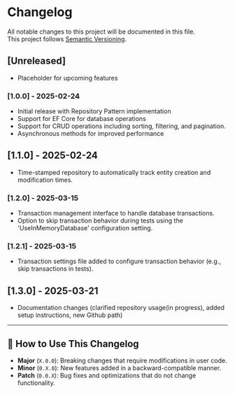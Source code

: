 # Changelog

All notable changes to this project will be documented in this file.  
This project follows [Semantic Versioning](https://semver.org/).

## [Unreleased]
- Placeholder for upcoming features

### [1.0.0] - 2025-02-24
- Initial release with Repository Pattern implementation
- Support for EF Core for database operations
- Support for CRUD operations including sorting, filtering, and pagination.
- Asynchronous methods for improved performance

## [1.1.0] - 2025-02-24
- Time-stamped repository to automatically track entity creation and modification times.

### [1.2.0] - 2025-03-15
- Transaction management interface to handle database transactions.
- Option to skip transaction behavior during tests using the 'UseInMemoryDatabase' configuration setting.
### [1.2.1] - 2025-03-15
- Transaction settings file added to configure transaction behavior (e.g., skip transactions in tests).

## [1.3.0] - 2025-03-21
- Documentation changes (clarified repository usage(in progress), added setup instructions, new Github path)
---

## 🔹 How to Use This Changelog

- **Major** (`X.0.0`): Breaking changes that require modifications in user code.  
- **Minor** (`0.X.0`): New features added in a backward-compatible manner.  
- **Patch** (`0.0.X`): Bug fixes and optimizations that do not change functionality.  


